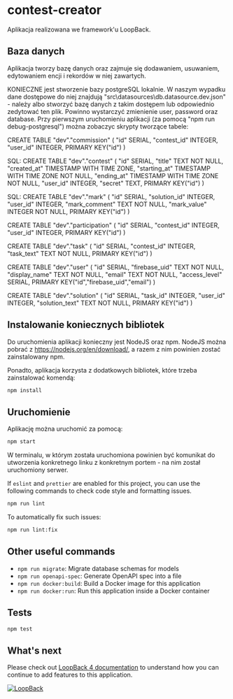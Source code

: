 # contest-creator

Aplikacja realizowana we framework'u LoopBack.

## Baza danych

Aplikacja tworzy bazę danych oraz zajmuje się dodawaniem, usuwaniem, edytowaniem encji i rekordów w niej zawartych.

KONIECZNE jest stworzenie bazy postgreSQL lokalnie. W naszym wypadku dane dostępowe do niej znajdują "src\datasources\db.datasource.dev.json" - należy albo stworzyć bazę danych z takim dostępem lub odpowiednio zedytować ten plik. Powinno wystarczyć zmienienie user, password oraz database. Przy pierwszym uruchomieniu aplikacji (za pomocą "npm run debug-postgresql") można zobaczyc skrypty tworzące tabele:

CREATE TABLE "dev"."commission" (
"id" SERIAL,
"contest_id" INTEGER,
"user_id" INTEGER,
PRIMARY KEY("id")
)

SQL: CREATE TABLE "dev"."contest" (
"id" SERIAL,
"title" TEXT NOT NULL,
"created_at" TIMESTAMP WITH TIME ZONE,
"starting_at" TIMESTAMP WITH TIME ZONE NOT NULL,
"ending_at" TIMESTAMP WITH TIME ZONE NOT NULL,
"user_id" INTEGER,
"secret" TEXT,
PRIMARY KEY("id")
)

SQL: CREATE TABLE "dev"."mark" (
"id" SERIAL,
"solution_id" INTEGER,
"user_id" INTEGER,
"mark_comment" TEXT NOT NULL,
"mark_value" INTEGER NOT NULL,
PRIMARY KEY("id")
)

CREATE TABLE "dev"."participation" (
"id" SERIAL,
"contest_id" INTEGER,
"user_id" INTEGER,
PRIMARY KEY("id")
)

CREATE TABLE "dev"."task" (
"id" SERIAL,
"contest_id" INTEGER,
"task_text" TEXT NOT NULL,
PRIMARY KEY("id")
)

CREATE TABLE "dev"."user" (
"id" SERIAL,
"firebase_uid" TEXT NOT NULL,
"display_name" TEXT NOT NULL,
"email" TEXT NOT NULL,
"access_level" SERIAL,
PRIMARY KEY("id","firebase_uid","email")
)

CREATE TABLE "dev"."solution" (
"id" SERIAL,
"task_id" INTEGER,
"user_id" INTEGER,
"solution_text" TEXT NOT NULL,
PRIMARY KEY("id")
)

## Instalowanie koniecznych bibliotek

Do uruchomienia aplikacji konieczny jest NodeJS oraz npm. NodeJS można pobrać z https://nodejs.org/en/download/, a razem z nim powinien zostać zainstalowany npm.

Ponadto, aplikacja korzysta z dodatkowych bibliotek, które trzeba zainstalować komendą:

```sh
npm install
```

## Uruchomienie

Aplikację można uruchomić za pomocą:

```sh
npm start
```

W terminalu, w którym została uruchomiona powinien być komunikat do utworzenia konkretnego linku z konkretnym portem - na nim został uruchomiony serwer.

If `eslint` and `prettier` are enabled for this project, you can use the
following commands to check code style and formatting issues.

```sh
npm run lint
```

To automatically fix such issues:

```sh
npm run lint:fix
```

## Other useful commands

- `npm run migrate`: Migrate database schemas for models
- `npm run openapi-spec`: Generate OpenAPI spec into a file
- `npm run docker:build`: Build a Docker image for this application
- `npm run docker:run`: Run this application inside a Docker container

## Tests

```sh
npm test
```

## What's next

Please check out [LoopBack 4 documentation](https://loopback.io/doc/en/lb4/) to
understand how you can continue to add features to this application.

[![LoopBack](<https://github.com/strongloop/loopback-next/raw/master/docs/site/imgs/branding/Powered-by-LoopBack-Badge-(blue)-@2x.png>)](http://loopback.io/)
